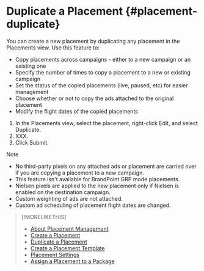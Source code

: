 # Duplicate a Placement {#placement-duplicate}

You can create a new placement by duplicating any placement in the Placements view. Use this feature to:

* Copy placements across campaigns - either to a new campaign or an existing one
* Specify the number of times to copy a placement to a new or existing campaign
* Set the status of the copied placements (live, paused, etc) for easier management
* Choose whether or not to copy the ads attached to the original placement
* Modify the flight dates of the copied placements

1. In the Placements view, select the placement, right-click Edit, and select Duplicate.
1. XXX.
1. Click Submit.


>[!NOTE]
>
>* No third-party pixels on any attached ads or placement are carried over if you are copying a placement to a new campaign.
>* This feature isn't available for BrandPoint GRP mode placements.
>* Nielsen pixels are applied to the new placement only if Nielsen is enabled on the destination campaign.
>* Custom weighting of ads are not attached.
>* Custom ad scheduling of placement flight dates are changed.

>[!MORELIKETHIS] <!-- full list for the chapter - pare down -->
>
>* [About Placement Management](/help/dsp/campaign-management/placements/placement-about.md)
>* [Create a Placement](/help/dsp/campaign-management/placements/placement-create.md)
>* [Duplicate a Placement](/help/dsp/campaign-management/placements/placement-duplicate.md)
>* [Create a Placement Template](/help/dsp/campaign-management/placements/placement-create-template.md)
>* [Placement Settings](/help/dsp/campaign-management/placements/placement-settings.md)
>* [Assign a Placement to a Package](/help/dsp/campaign-management/placements/placement-assign-to-package.md)